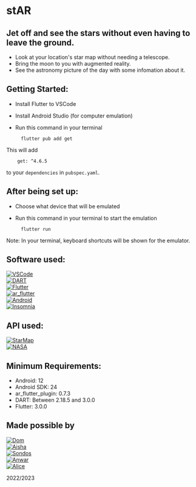 # stAR
## Jet off and see the stars without even having to leave the ground. 

+ Look at your location's star map without needing a telescope.
+ Bring the moon to you with augmented reality.
+ See the astronomy picture of the day with some infomation about it.

## Getting Started:
+ Install Flutter to VSCode
+ Install Android Studio (for computer emulation)
+ Run this command in your terminal

        flutter pub add get
This will add

        get: ^4.6.5

to your `dependencies` in `pubspec.yaml`.

## After being set up:
+ Choose what device that will be emulated 
+ Run this command in your terminal to start the emulation

        flutter run

Note: In your terminal, keyboard shortcuts will be shown for the emulator.

## Software used:
[![VSCode]][VSCode-url]
<br> [![DART]][DART-url]
<br> [![Flutter]][Flutter-url]
<br> [![ar_flutter]][ar_flutter-url]
<br> [![Android]][Android-url]
<br> [![Insomnia]][Insmonia-url]

## API used:
[![StarMap]][StarMap-url]
<br> [![NASA]][NASA-url]

## Minimum Requirements:
+ Android: 12
+ Android SDK: 24
+ ar_flutter_plugin: 0.7.3
+ DART: Between 2.18.5 and 3.0.0
+ Flutter: 3.0.0

## Made possible by
[![Dom]][Dom-url]
<br> [![Aisha]][Aisha-url]
<br> [![Sondos]][Sondos-url]
<br> [![Anwar]][Anwar]
<br> [![Alice]][Alice-url]



[VSCode-url]: https://code.visualstudio.com/
[VSCode]: https://img.shields.io/badge/Programming-VSCode-blue
[Android-url]: https://developer.android.com/studio
[Android]: https://img.shields.io/badge/Emulation-Android%20Studio-brightgreen
[DART-url]: https://dart.dev/
[DART]: https://img.shields.io/badge/Code-DART-blue
[Flutter-url]: https://flutter.dev/
[Flutter]: https://img.shields.io/badge/Implementation-Flutter-9cf
[ar_flutter-url]: https://pub.dev/packages/ar_flutter_plugin
[ar_flutter]: https://img.shields.io/badge/Implementation-ar__flutter__plugin-9cf
[Insmonia-url]: https://insomnia.rest/
[Insomnia]: https://img.shields.io/badge/API%20testing-Insomnia-blueviolet

[StarMap-url]: https://docs.astronomyapi.com/endpoints/studio/star-chart
[StarMap]: https://img.shields.io/badge/StarMap-AstronomyAPI-black
[NASA-url]: https://api.nasa.gov/
[NASA]: https://img.shields.io/badge/Star%20Facts-NASA%20API-navy

[Dom-url]: https://github.com/BaiDom
[Dom]: https://img.shields.io/badge/Cosmic%20Janitor-Dom%20Baily-blueviolet?style=for-the-badge
[Sondos-url]: https://github.com/sondos-ahmed
[Sondos]: https://img.shields.io/badge/Detective-Sondos%20Bettamer-teal?style=for-the-badge
[Aisha-url]: https://github.com/rivendellf
[Aisha]: https://img.shields.io/badge/Stargirl-Aisha%20Hamid-critical?style=for-the-badge
[Anwar-url]: https://github.com/inc-cat
[Anwar]: https://img.shields.io/badge/Chef-Anwar%20Louis-black?style=for-the-badge
[Alice-url]: https://github.com/captainread
[Alice]: https://img.shields.io/badge/Captain-Alice%20Read-pink?style=for-the-badge

2022/2023
